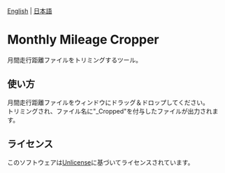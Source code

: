 [English](README.md) | [日本語](README.ja.md)

# Monthly Mileage Cropper

月間走行距離ファイルをトリミングするツール。

## 使い方

月間走行距離ファイルをウィンドウにドラッグ＆ドロップしてください。  
トリミングされ、ファイル名に"_Cropped"を付与したファイルが出力されます。

## ライセンス

このソフトウェアは[Unlicense](LICENSE)に基づいてライセンスされています。
